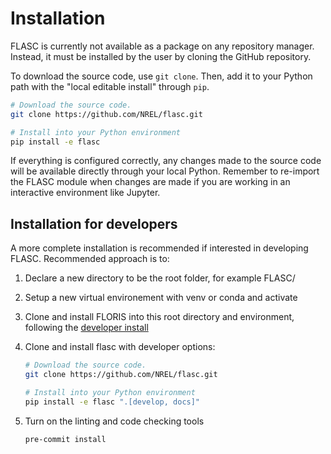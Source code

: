 <!-- # Installation

FLASC is currently not available as a package on any repository manager.
Instead, it must be installed by the user by cloning the GitHub repository.

To download the source code, use `git clone`. Then, add it to
your Python path with the "local editable install" through `pip`.

```bash
# Download the source code.
git clone https://github.com/NREL/flasc.git

# Install into your Python environment
pip install -e flasc

```

If installing FLASC with the intention to develop, some additional configuration is helpful:


Install FLASC in editable mode with the appropriate developer tools

   - ``".[develop]"`` is for the linting and code checking tools
   - ``".[docs]"`` is for the documentation building tools. Ideally, developers should also be
     contributing to the documentation, and therefore checking that
     the documentation builds locally.

```bash
pip install -e ".[develop, docs]"
```
Turn on the linting and code checking tools

```bash
pre-commit install
```

If everything is configured correctly, any changes made to the source
code will be available directly through your local Python. Remember
to re-import the FLASC module when changes are made if you are working
in an interactive environment like Jupyter. -->

# Installation

FLASC is currently not available as a package on any repository manager.
Instead, it must be installed by the user by cloning the GitHub repository.

To download the source code, use `git clone`. Then, add it to
your Python path with the "local editable install" through `pip`.

```bash
# Download the source code.
git clone https://github.com/NREL/flasc.git

# Install into your Python environment
pip install -e flasc
```

If everything is configured correctly, any changes made to the source
code will be available directly through your local Python. Remember
to re-import the FLASC module when changes are made if you are working
in an interactive environment like Jupyter.

## Installation for developers

A more complete installation is recommended if interested in developing FLASC.
Recommended approach is to:

1. Declare a new directory to be the root folder, for example FLASC/
2. Setup a new virtual environement with venv or conda and activate
3. Clone and install FLORIS into this root directory and environment, following the [developer install](https://nrel.github.io/floris/dev_guide.html)
4. Clone and install flasc with developer options:

    ```bash
    # Download the source code.
    git clone https://github.com/NREL/flasc.git

    # Install into your Python environment
    pip install -e flasc ".[develop, docs]"
    ```

5. Turn on the linting and code checking tools
    ```bash
    pre-commit install
    ```
